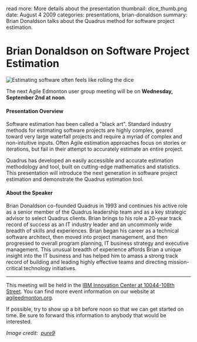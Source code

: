 read more: More details about the presentation
thumbnail: dice_thumb.png
date: August 4 2009
categories: presentations, brian-donaldson
summary: Brian Donaldson talks about the Quadrus method for software project estimation.

#  Brian Donaldson on Software Project Estimation

![Estimating software often feels like rolling the dice](/attachments/dice_resized.jpg)

The next Agile Edmonton user group meeting will be on **Wednesday, September 2nd at noon**.

#### Presentation Overview

Software estimation has been called a "black art". Standard industry methods for estimating software projects are highly complex, geared toward very large waterfall projects and require a myriad of complex and non-intuitive inputs. Often Agile estimation approaches focus on stories or iterations, but fail in their attempt to accurately estimate an entire project.

Quadrus has developed an easily accessible and accurate estimation methodology and tool, built on cutting-edge mathematics and statistics. This presentation will introduce the next generation in software project estimation and demonstrate the Quadrus estimation tool.

#### About the Speaker

Brian Donaldson co-founded Quadrus in 1993 and continues his active role as a senior member of the Quadrus leadership team and as a key strategic advisor to select Quadrus clients. Brian brings to his role a 20-year track record of success as an IT industry leader and an uncommonly wide breadth of skills and experiences. Brian began his career as a technical software architect, then moved into project management, and then progressed to overall program planning, IT business strategy and executive management. This unusual breadth of experience affords Brian a unique insight into the IT business and has helped him to amass a strong track record of building and leading highly effective teams and directing mission-critical technology initiatives.

---

This meeting will be held in the [IBM Innovation Center at 10044-108th Street](http://maps.google.ca/maps?hl=en&safe=off&q=10044-108th+Street,edmonton,ab&ie=UTF8&hq=&hnear=10044+108+St+NW,+Edmonton,+Division+No.+11,+Alberta+T5J+3S7&gl=ca&ei=cJ9ZTLmPKNntnQev7_mxCQ&ved=0CBUQ8gEwAA&t=h&z=16). You can find more event information on our website at [agileedmonton.org](http://agileedmonton.org).

If possible, try to show up a bit before noon so that we can get started on time. Be sure to forward this information to anybody that would be interested.

*Image credit:  [pure9](http://www.flickr.com/photos/pure9/2504492465/)*